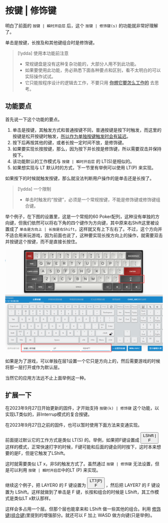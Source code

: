 # 按键 | 修饰键

明白了前面的 `按键 | 瞬时开启层` 后，这个 `按键 | 修饰键(s)` 的功能就非常好理解了。  

单击是按键，长按及和其他键组合时是修饰键。

> [!ydda] 使用本功能前注意
> - 常规键盘是没有这种复杂功能的，大部分人用不到此功能。
> - 如果要使用此功能，务必熟悉下面各种要点和区别，看不太明白的可以实际操作试试。
> - 它只能按程序设计的逻辑去工作，不要只用 <u><b>你想它要怎么工作的</b></u> 去思考。

## 功能要点

首先说一下这个功能的要点。
  1. 单击是按键，其触发方式和普通按键不同，普通按键是按下时触发，而这里的按键是松开按键时触发，<u>所以作为单独按键触发时会有延迟</u>。
  2. 按下后再按其他的键，或者长按一定时间不放，是修饰键。
  3. 如果要实现长按按键，那么，因为按下并长按是修饰键，所以需要双击并保持按下。
  4. 该功能默认的工作模式与 `按键 | 瞬时开启层` 的 LT(S)是相似的。
  5. 如果想实现与 LT 默认时的方式，下一节里有举例可以使用 LT(P) 来实现。

如果按下的时候就触发按键，那么就没法判断用户操作的是单击还是长按了。

> [!ydda] 一个限制
> - 单击时触发的“按键”，必须是一个常规按键，不能是修饰键或修饰键组合键。  

举个例子，在下图的设置里，这是一个常规的60 Poker配列，这种没有单独的方向键，但我们依然可以将右下角的四个键作为方向键，其中原来右Shift这里被设置成了 `单击是方向上 | 长按是右Shift`，这样就又有上下左右了。不过，这个方向并不适合用来玩游戏，因为前面也说了，这种要实现长按方向上的操作，就需要双击并按键这个按键，而不是直接长按住。 

![|660](assets/mods-tap-key-01.png)

如果是为了游戏，可以单独在层1设置一个它只是方向上的，然后需要游戏的时候将那一层打开或作为默认层。

当然它的应用方法远不止上面举例这一种。


## 扩展一下

在2023年9月27日开始更新的固件，才开始支持 `按键(k) | 修饰键` 这个功能，以实现LT类似的，非Interrup模式的复合按键。

在2023年9月27日之前的固件，也可以暂时使用下面方法来变通实现。

前面提过默认它的工作方式是类似 LT(S) 的。举例，如果把F键设置成 <button>LShift |<br>F</button> 这样的模式，正常快速打字的时候，F键可能和后面的键会同时按下，这时本来想要的是F，但是它触发了LShift。

这时就需要类似 LT x，非S的触发方式了。虽然通过 `按键 | 修饰键` 无法设置，但是可以利用  `按键 | 瞬时开启层`中的LT (P) 来实现。

继续这个例子，把 LAYER0 的 F 键设置为  <button>LT7(P)<br>F</button> ，然后把 LAYER7 的 F 键设置为 LShift。这样就做到了单击是 F 键，长按和组合的时候是 LShift，其工作模式是类似LT x默认那样。

这样会多占用一个层。但那个层也能拿来和 LShift 做一些其他的组合。利用 [修饰键(组合键)](edit-keymap/mods-key.md)里提到的增强部分。就还可以 F 加上 WASD 做方向键(只是举例)。






